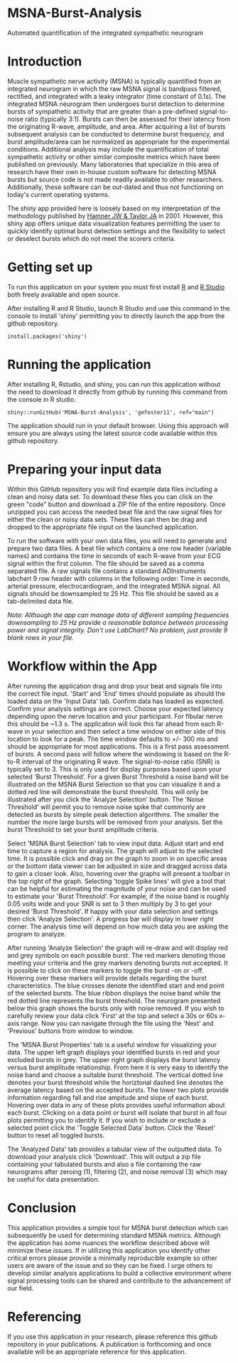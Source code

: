 # MSNA-Burst-Analysis
Automated quantification of the integrated sympathetic neurogram

# Introduction
Muscle sympathetic nerve activity (MSNA) is typically quantified from an integrated neurogram in which the raw MSNA signal is bandpass filtered, rectified, and integrated with a leaky integrator (time constant of 0.1s). The integrated MSNA neurogram then undergoes burst detection to determine bursts of sympathetic activity that are greater than a pre-defined signal-to-noise ratio (typically 3:1). Bursts can then be assessed for their latency from the originating R-wave, amplitude, and area. After acquiring a list of bursts subsequent analysis can be conducted to determine burst frequency, and burst amplitude/area can be normalized as appropriate for the experimental conditions. Additional analysis may include the quantification of total sympathetic activity or other similar composite metrics which have been published on previously. Many laboratories that specialize in this area of research have their own in-house custom software for detecting MSNA bursts but source code is not made readily available to other researchers. Additionally, these software can be out-dated and thus not functioning on today's current operating systems. 

The shiny app provided here is loosely based on my interpretation of the methodology published by [Hamner JW & Taylor JA](https://journals.physiology.org/doi/full/10.1152/jappl.2001.91.3.1199]) in 2001. However, this shiny app offers unique data visualization features permitting the user to quickly identify optimal burst detection settings and the flexibility to select or deselect bursts which do not meet the scorers criteria.

# Getting set up
To run this application on your system you must first install [R](https://cran.r-project.org/) and [R Studio](https://www.rstudio.com/) both freely available and open source. 

After installing R and R Studio, launch R Studio and use this command in the console to install 'shiny' permitting you to directly launch the app from the github repository.

`install.packages('shiny')`

# Running the application
After installing R, Rstudio, and shiny, you can run this application without the need to download it directly from github by running this command from the console in R studio.

`shiny::runGitHub('MSNA-Burst-Analysis', 'gefoster11', ref="main")`

The application should run in your default browser. Using this approach will ensure you are always using the latest source code available within this github repository.

# Preparing your input data
Within this GitHub repository you will find example data files including a clean and noisy data set. To download these files you can click on the green "code" button and download a ZIP file of the entire repository. Once unzipped you can access the needed beat file and the raw signal files for either the clean or noisy data sets.  These files can then be drag and dropped to the appropriate file input on the launched application.

To run the software with your own data files, you will need to generate and prepare two data files. A beat file which contains a one row header (variable names) and contains the time in seconds of each R-wave from your ECG signal within the first column. The file should be saved as a comma separated file. A raw signals file contains a standard ADInstruments labchart 9 row header with columns in the following order: Time in seconds, arterial pressure, electrocardiogram, and the integrated MSNA signal. All signals should be downsampled to 25 Hz. This file should be saved as a tab-delimited data file.

*Note: Although the app can manage data of different sampling frequencies downsampling to 25 Hz provide a reasonable balance between processing power and signal integrity. Don't use LabChart? No problem, just provide 9 blank rows in your file.*

# Workflow within the App
After running the application drag and drop your beat and signals file into the correct file input. 'Start' and 'End' times should populate as should the loaded data on the 'Input Data' tab. Confirm data has loaded as expected. Confirm your analysis settings are correct. Choose your expected latency depending upon the nerve location and your participant. For fibular nerve this should be ~1.3 s. The application will look this far ahead from each R-wave in your selection and then select a time window on either side of this location to look for a peak. The time window defaults to +/- 300 ms and should be appropriate for most applications. This is a first pass assessment of bursts. A second pass will follow where the windowing is based on the R-to-R interval of the originating R wave. The signal-to-noise ratio (SNR) is typically set to 3. This is only used for display purposes based upon your selected 'Burst Threshold'. For a given Burst Threshold a noise band will be illustrated on the MSNA Burst Selection so that you can visualize it and a dotted red line will demonstrate the burst threshold. This will only be illustrated after you click the 'Analyze Selection' button. The 'Noise Threshold' will permit you to remove noise spike that commonly are detected as bursts by simple peak detection algorithms. The smaller the number the more large bursts will be removed from your analysis. Set the burst Threshold to set your burst amplitude criteria.

Select 'MSNA Burst Selection' tab to view input data. Adjust start and end time to capture a region for analysis. The graph will adjust to the selected time. It is possible click and drag on the graph to zoom in on specific areas or the bottom data viewer can be adjusted in size and dragged across data to gain a closer look. Also, hovering over the graphs will present a toolbar in the top right of the graph. Selecting 'toggle Spike lines' will give a tool that can be helpful for estimating the magnitude of your noise and can be used to estimate your 'Burst Threshold'. For example, if the noise band is roughly 0.05 volts wide and your SNR is set to 3 then multiply by 3 to get your desired 'Burst Threshold'. If happy with your data selection and settings then click 'Analyze Selection'. A progress bar will display in lower right corner. The analysis time will depend on how much data you are asking the program to analyze.

After running 'Analyze Selection' the graph will re-draw and will display red and grey symbols on each possible burst. The red markers denoting those meeting your criteria and the grey markers denoting bursts not accepted.  It is possible to click on these markers to toggle the burst -on or -off. Hovering over these markers will provide details regarding the burst characteristics. The blue crosses denote the identified start and end point of the selected bursts. The blue ribbon displays the noise band while the red dotted line represents the burst threshold. The neurogram presented below this graph shows the bursts only with noise removed. If you wish to carefully review your data click 'First' at the top and select a 30s or 60s x-axis range. Now you can navigate through the file using the 'Next' and 'Previous' buttons from window to window.

The 'MSNA Burst Properties' tab is a useful window for visualizing your data. The upper left graph displays your identified bursts in red and your excluded bursts in grey. The upper right graph displays the burst latency versus burst amplitude relationship. From here it is very easy to identify the noise band and choose a suitable burst threshold. The vertical dotted line denotes your burst threshold while the horiztonal dashed line denotes the average latency based on the accepted bursts. The lower two plots provide information regarding fall and rise ampitude and slope of each burst. Hovering over data in any of these plots provides useful information about each burst. Clicking on a data point or burst will isolate that burst in all four plots permitting you to identify it. If you wish to include or exclude a selected point click the 'Toggle Selected Data' button. Click the 'Reset' button to reset all toggled bursts.

The 'Analyzed Data' tab provides a tabular view of the outputted data. To download your analysis click 'Download'. This will output a zip file containing your tabulated bursts and also a file containing the raw neurograms after zeroing (1), filtering (2), and noise removal (3) which may be useful for data presentation.

# Conclusion
This application provides a simple tool for MSNA burst detection which can subsequently be used for determining standard MSNA metrics. Although the application has some nuances the workflow described above will minimize these issues. If in utilizing this application you identify other critical errors please provide a minimally reproducible example so other users are aware of the issue and so they can be fixed. I urge others to develop similar analysis applications to build a collective environment where signal processing tools can be shared and contribute to the advancement of our field.

# Referencing
If you use this application in your research, please reference this github repository in your publications. A publication is forthcoming and once available will be an appropriate reference for this application.
